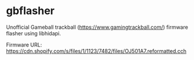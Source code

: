 # gbflasher
Unofficial Gameball trackball (https://www.gamingtrackball.com/) firmware flasher using libhidapi.

Firmware URL: https://cdn.shopify.com/s/files/1/1123/7482/files/OJ501A7.reformatted.cch
